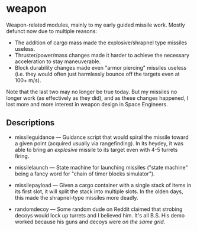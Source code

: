 # weapon #

Weapon-related modules, mainly to my early guided missile work. Mostly defunct now due to multiple reasons:

 * The addition of cargo mass made the explosive/shrapnel type missiles useless.
 * Thruster/power/mass changes made it harder to achieve the necessary acceleration to stay maneuverable.
 * Block durability changes made even "armor piercing" missiles useless (i.e. they would often just harmlessly bounce off the targets even at 100+ m/s).

Note that the last two may no longer be true today. But my missiles no longer work (as effectively as they did), and as these changes happened, I lost more and more interest in weapon design in Space Engineers.

## Descriptions ##

 * missileguidance &mdash; Guidance script that would spiral the missile toward a given point (acquired usually via rangefinding). In its heydey, it was able to bring an *explosive* missile to its target even with 4-5 turrets firing.

 * missilelaunch &mdash; State machine for launching missiles ("state machine" being a fancy word for "chain of timer blocks simulator").
 
 * missilepayload &mdash; Given a cargo container with a single stack of items in its first slot, it will split the stack into multiple slots. In the olden days, this made the shrapnel-type missiles more deadly.
 
 * randomdecoy &mdash; Some random dude on Reddit claimed that strobing decoys would lock up turrets and I believed him. It's all B.S. His demo worked because his guns and decoys were *on the same grid*.

